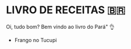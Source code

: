 # LIVRO DE RECEITAS :brazil:

Oi, tudo bom? Bem vindo ao livro do Pará" :ok_hand:

- Frango no Tucupi
